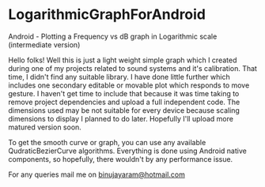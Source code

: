 # LogarithmicGraphForAndroid
Android - Plotting a Frequency vs dB graph in Logarithmic scale (intermediate version)

Hello folks! Well this is just a light weight simple graph which I created during one of my projects related to sound systems and it's calibration. That time, I didn't find any suitable library. I have done little further which includes one secondary editable or movable plot which responds to move gesture. I haven't get time to include that because it was time taking to remove project dependencies and upload a full independent code. The dimensions used may be not suitable for every device because scaling dimensions to display I planned to do later. Hopefully I'll upload more matured version soon. 

To get the smooth curve or graph, you can use any available QudraticBezierCurve algorithms. Everything is done using Android native components, so hopefully, there wouldn't by any performance issue.

For any queries mail me on binujayaram@hotmail.com


